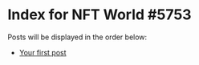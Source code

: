 # Index for NFT World #5753
Posts will be displayed in the order below:

- [Your first post](./001-first.md)

